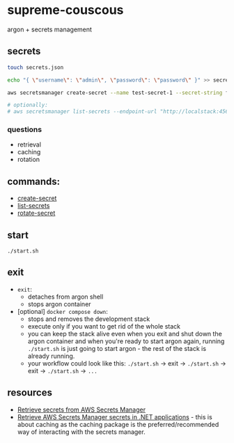 # supreme-couscous

argon + secrets management

## secrets

```bash
touch secrets.json

echo "{ \"username\": \"admin\", \"password\": \"password\" }" >> secrets.json

aws secretsmanager create-secret --name test-secret-1 --secret-string file://secrets.json --endpoint-url "http://localstack:4566" > /dev/null

# optionally:
# aws secretsmanager list-secrets --endpoint-url "http://localstack:4566"
```

### questions

* retrieval
* caching
* rotation

## commands:

* [create-secret](https://awscli.amazonaws.com/v2/documentation/api/latest/reference/secretsmanager/create-secret.html)
* [list-secrets](https://awscli.amazonaws.com/v2/documentation/api/latest/reference/secretsmanager/list-secrets.html)
* [rotate-secret](https://awscli.amazonaws.com/v2/documentation/api/latest/reference/secretsmanager/rotate-secret.html)

## start

`./start.sh`

## exit

* `exit`:
  * detaches from argon shell
  * stops argon container
* [optional] `docker compose down`:
  * stops and removes the development stack
  * execute only if you want to get rid of the whole stack
  * you can keep the stack alive even when you exit and shut down the argon container and when you're ready to start argon again, running `./start.sh` is just going to start argon - the rest of the stack is already running.
  * your workflow could look like this: `./start.sh` -> exit -> `./start.sh` -> exit -> `./start.sh` -> `...` 

## resources

* [Retrieve secrets from AWS Secrets Manager](https://docs.aws.amazon.com/secretsmanager/latest/userguide/retrieving-secrets.html)
* [Retrieve AWS Secrets Manager secrets in .NET applications](https://docs.aws.amazon.com/secretsmanager/latest/userguide/retrieving-secrets_cache-net.html) - this is about caching as the caching package is the preferred/recommended way of interacting with the secrets manager.